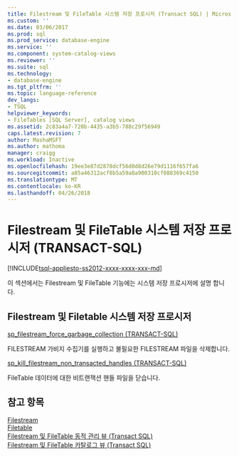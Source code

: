 ```yaml
---
title: Filestream 및 FileTable 시스템 저장 프로시저 (Transact SQL) | Microsoft Docs
ms.custom: ''
ms.date: 03/06/2017
ms.prod: sql
ms.prod_service: database-engine
ms.service: ''
ms.component: system-catalog-views
ms.reviewer: ''
ms.suite: sql
ms.technology:
- database-engine
ms.tgt_pltfrm: ''
ms.topic: language-reference
dev_langs:
- TSQL
helpviewer_keywords:
- FileTables [SQL Server], catalog views
ms.assetid: 2c83a4a7-720b-4435-a3b5-788c29f56949
caps.latest.revision: 7
author: MashaMSFT
ms.author: mathoma
manager: craigg
ms.workload: Inactive
ms.openlocfilehash: 19ee3e87d2878dcf56d0d8d26e79d1116f657fa6
ms.sourcegitcommit: a85a46312acf8b5a59a8a900310cf088369c4150
ms.translationtype: MT
ms.contentlocale: ko-KR
ms.lasthandoff: 04/26/2018
---
```

# <a name="filestream-and-filetable-system-stored-procedures-transact-sql"></a>Filestream 및 FileTable 시스템 저장 프로시저 (TRANSACT-SQL)
[!INCLUDE[tsql-appliesto-ss2012-xxxx-xxxx-xxx-md](../../includes/tsql-appliesto-ss2012-xxxx-xxxx-xxx-md.md)]

  이 섹션에서는 Filestream 및 FileTable 기능에는 시스템 저장 프로시저에 설명 합니다.  

## <a name="filestream-and-filetable-system-stored-procedures"></a>Filestream 및 Filetable 시스템 저장 프로시저
  [sp_filestream_force_garbage_collection (TRANSACT-SQL)](filestream-and-filetable-sp-filestream-force-garbage-collection.md)

   FILESTREAM 가비지 수집기를 실행하고 불필요한 FILESTREAM 파일을 삭제합니다.

  [sp_kill_filestream_non_transacted_handles (TRANSACT-SQL)](filestream-and-filetable-sp-kill-filestream-non-transacted-handles.md)

  FileTable 데이터에 대한 비트랜잭션 핸들 파일을 닫습니다.


## <a name="see-also"></a>참고 항목
[Filestream](../../relational-databases/blob/filestream-sql-server.md)
<br>[Filetable](../../relational-databases/blob/filetables-sql-server.md)
<br>[Filestream 및 FileTable 동적 관리 뷰 (Transact SQL)](../system-dynamic-management-views/filestream-and-filetable-dynamic-management-views-transact-sql.md)
<br>[Filestream 및 FileTable 카탈로그 뷰 (Transact SQL)](../system-catalog-views/filestream-and-filetable-catalog-views-transact-sql.md)
  
  
